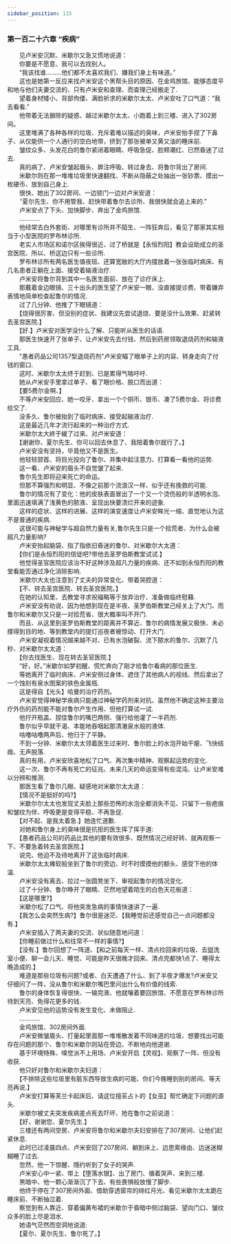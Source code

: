 ```yaml
---
sidebar_position: 115
---
```

### 第一百二十六章 “疾病”  


　　见卢米安沉默、米歇尔又急又慌地说道：  
　　你要是不愿意、我可以去找别人。  
　　“我该找谁………他们都不太喜欢我们、嫌我们身上有味道。”  
　　这也是她第一反应来找卢米安这个黑帮头目的原因、在金鸡旅馆、能够态度平和地与他们夫妻交流的、只有卢米安和查理、而查理己经搬走了.  
　　望着身材矮小、背部佝偻、满脸祈求的米歇尔太太、卢米安吐了口气道：“我去看看.”  
　　他带着无法摒除的疑惑、越过米歇尔太太、小跑着上到三楼、进入了302房间。  
　　这里堆满了各种各样的垃圾、充斥着难以描述的臭味，卢米安抬手捏了下鼻子、从仅能供一个人通行的空白地带，挤到了那张被单又黄又油的睡床前.  
　　皱纹众多、头发花白的鲁尔紧闭着眼睛、呼吸急促、脸颊潮红、已然昏迷了过去.  
　　真的病了、卢米安皱起眉头、屏注呼吸、转过身去、将鲁尔背出了房间.  
　　米歇尔则在那一堆堆垃圾里快速翻找、不断从隐蔽之处抽出一张钞票、摸出一枚硬币、放到自己身上.  
　　很快、她出了302房间、一边锁门一边对卢米安道：  
　　〝夏尔先生、你不用管我、赶快带着鲁尔去诊所、我很快就会追上来的.”  
　　卢米安点了下头、加快脚步、奔出了金鸡旅馆.  
　　…………  
　　他经常去白外套街、对哪里有诊所并不陌生、一阵狂奔后，看见了那家其实相当于小型医院的罗布林诊所.  
　　老实人市场区和诺尔区挨得很近、过了桥就是【永恒烈阳】教会设助成立的圣宫医院、所以、桥这边只有一些诊所.  
　　罗布林诊所有两名医生值夜班、还算宽敞的大厅内摆放着一张张临时病床、有几名患者正躺在上面、接受着输液治疗.  
　　卢米安将鲁尔背到其中一名医生面前、放在了诊疗床上.  
　　那戴着金边眼镜、三十出头的医生望了卢米安一眼、没直接提诊费、带着嫌弃表情地简单检查起鲁尔的情况.  
　　过了几分钟、他推了下眼镜道：  
　　【烧得很厉害、但没别的症状、我建议先尝试退烧、要是没什么效果、赶紧转去圣宫医院.】  
　　【好.】卢米安对医学没什么了解、只能听从医生的话语.  
　　那医生快速开了张单子、让卢米安先去付钱、然后到药房领取退烧药剂和输液工具.  
　　"愚者药品公司1357型退烧药剂"卢米安瞄了眼单子上的内容、转身走向了付钱的窗口.  
　　这时、米歇尔太太终于赶到、已是累得气喘吁吁.  
　　她从卢米安手里拿过单子、看了眼价格、脱口而出道：  
　　【要5费尔金啊、】  
　　不等卢米安回应、她一咬牙、拿出一个个铜币、银币、凑了5费尔金、将诊费给交了.  
　　没多久、鲁尔被抬到了临时病床、接受起输液治疗.  
　　这是最近几年才流行起来的一种治疗方式.  
　　米歇尔太大終于緩了过来、对卢米安道：  
　　【谢谢你、夏尔先生、你可以回去休息了、我陪着魯尔就行了。】  
　　卢米安没有坚持，毕竟他又不是医生。  
　　他轻轻颔首、将目光投向了鲁尔、并集中起注意力、打算看一看他的运势.  
　　这一看、卢米安的眉头不自觉皱了起来.  
　　鲁尔先生即将迎来死亡的命运。  
　　但那不算强烈和明显、不像之前那个流浪汉一样、似乎还有挽救的可能.  
　　鲁尔的情况有了变化：他的皮肤表面冒出了一个又一个烫伤般的半透明水泡、里面迅速填满了浅黄色的脓液、呈现出快要溃烂开来的迹象.  
　　这样的症状、这样的进展、这样的演变速度让卢米安眸光一缩、直觉地认为这不是普通的疾病.  
　　这很可能与神秘学与超自然力量有关,鲁尔先生只是一个拾荒者、为什么会被超凡力量影响?  
　　卢米安抬起脑袋、指了指依旧昏迷的鲁尔、对米歇尔大太道：  
　　【你们是永恒烈阳的信徒吧?带他去圣罗伯斯教堂试试.】  
　　他觉得圣官医院应该治不好这种涉及超凡力量的疾病、还不如到永恒烈阳的教堂看能否通过净化消除影响.  
　　米歇尔大太也注意到了丈夫的异常变化、带着哭腔道：  
　　【不、转去圣宫医院、转去圣宫医院。】  
　　在她的认知里、去教堂寻求祝福略等于放弃治疗、准备做临终慰藉.  
　　卢米安没有劝说、因为他想到现在是半夜、圣罗伯斯教堂己经关上了大门、而鲁尔和米歇尔又只是一对拾荒省、很大概率叫不开门.  
　　而且、从这里到圣罗伯斯教堂的距离并不算近、鲁尔的病情发展又极快、未必撑得到目的地、等到教堂内的提灯巡夜者被惊动、打开大门.  
　　卢米安凝视着情况越来越不对、已有水泡破裂、流下脓水的鲁尔、沉默了几秒、对米歇尔太太道：  
　　【你去找医生、现在转去圣官医院.】  
　　“好，好。”米歇尔如梦初醒、慌忙奔向了刚才给鲁尔看病的那位医生.  
　　等她离开了临时病床、卢米安侧过身体、遮住了其他病人的视线、然后拿出了一个蚀刻有泉水图案的铁色金属瓶.  
　　这是得自【光头】哈曼的治疗药剂。  
　　卢米安觉得神秘学疾病只能通过神秘学药剂来对抗、虽然他不确定这种主要治疗外伤的药剂能不能对鲁尔产生作用、但他打算试一试.  
　　他拧开瓶盖、捏佳鲁尔的嘴巴两侧、强行给他灌了一半药剂.  
　　鲁尔似乎早就干渴、本能地吞咽起那清澈泉水般的液体.  
　　咕噜咕噜两声后、他归于了平静。  
　　不到一分钟、米歇尔太太领着医生过来时、鲁尔脸上的水泡开始干瘪、飞快结痂、无声脱落.  
　　真的有用，卢米安欣喜地松了口气、再次集中精神、观察起运势的变化.  
　　这一次、鲁尔不再有死亡的征兆、未来几天的命运变得有些混沌、让卢米安难以分辨和推测.  
　　那医生看了鲁尔几眼、疑感地对米歇尔太太道：  
　　【情况不是挺好的吗?】  
　　米歇尔尔太太也发现丈夫脸上那些恐怖的水泡全都消失不见、只留下一些疤痕和皱纹为伴、呼吸更是变得平稳、不再急促.  
　　【对不起、是我太着急.】她连忙道歉.  
　　对她和鲁尔身上的臭味很是抗拒的医生挥了挥手道:  
　　【愚者药品公司的药品比其他的要有效很多、既然情况己经好转、就再观察一下、不要急着转去圣宫医院.】  
　　说完、他迫不及待地离开了这张临时病床.  
　　米歇尔太太瘫软般坐到了鲁尔的旁边、时不时摸摸他的额头、感受下他的体温.  
　　卢米安没有离去、拉过一张圆凳坐下、审视起鲁尔的情况变化.  
　　过了十分钟、鲁尔睁开了眼睛、茫然地望着陌生的白色天花板道：  
　　【这是哪里?】  
　　米歇尔松了口气、将他突发急病的事情快速讲了一遍.  
　　【我怎么会突然生病?】鲁尔很是迷茫、【我睡觉前还感觉自己一点问题都没有.】  
　　卢米安插入了两夫妻的交流、状似随意地问道：  
　　【你睡前做过什么和往常不一样的事情?】  
　　【没有.】鲁尔回想了一阵道、【和之前每天一样、清点捡回来的垃圾、去盥洗室小便、聊一会儿天、睡觉、可能是昨天很晚才回来、清点完都快1点了、睡得太晚造成的.】  
　　难道是那些垃圾有问题?或者、白天遭遇了什么、到了半夜才爆发?卢米安又仔细问了一阵，没从鲁尔和米歇尔嘴巴里问出什么有价值的线索.  
　　鲁尔的身体恢复得很快、一输完液、他就嚷着要回旅馆、不愿意在罗布林诊所待到天亮、免得花更多的钱.  
　　卢米安见他的运势没有发生变化、未做阻止.  
　　…………  
　　金鸡旅馆、302房间外面.  
　　卢米安微皱眉头、打量起里面那一堆堆散发着不同味道的垃圾、想要找出可能存在问题的那个、鲁尔和米歇尔则站在旁边、不断地向他道谢.  
　　基于环境特殊、嗅觉派不上用场、卢米安开启【灵视】、观察了一阵、但没有收获.  
　　他只好对鲁尔和米歇尔夫妇道：  
　　【不排除这些垃圾里有脏东西导致生病的可能、你们今晚睡到别的房间、等天亮再说.】  
　　卢米安打算等芙兰卡起床后、请这位擅苌占卜的【女巫】帮忙确定下问题的源头.  
　　米歇尔被丈夫突发疾病差点死去吓坏、抢在鲁尔之前说道：  
　　【好，谢谢您、夏尔先生.】  
　　三楼还有两间空房、卢米安将鲁尔和米歇尔夫妇安排在了307房间、让他们赶紧休息.  
　　此时已过凌晨四点、卢米安回了207房间、躺到床上、边思索缘由、边迷迷糊糊睡了过去.  
　　忽然、他一下惊醒、隱约听到了女子的哭声.  
　　卢米安心中一紧、带上【堕落水银】、出了房门、循着哭声、来到三楼.  
　　黑暗中、他一颗心渐渐沉了下去、有些畏惧般放慢了脚步.  
　　他终于停在了307房间外面、借助穿透窗帘的绯红月光、看见米歇尔太太跪在睡床前、不断抽泣着.  
　　察觉到有人靠近、穿着偏黄布裙的米歇尔于昏暗中侧过脑袋、望向门口、皱纹众多的脸上尽是泪水.  
　　她语气茫然而空洞地说道:  
　　【夏尔、夏尔先生、鲁尔死了。】  
